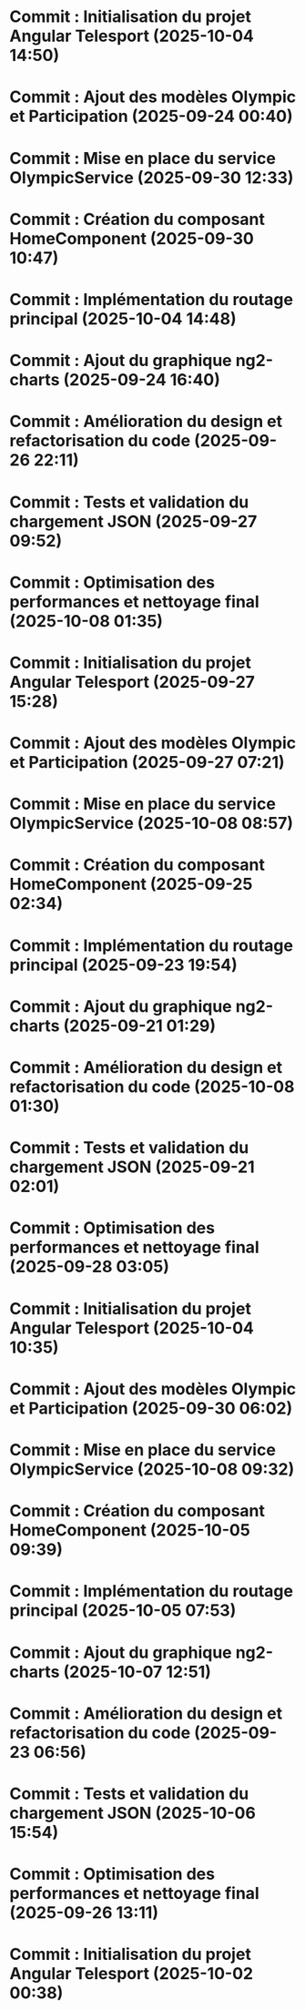 
# Commit : Initialisation du projet Angular Telesport (2025-10-04 14:50) 

# Commit : Ajout des modèles Olympic et Participation (2025-09-24 00:40) 

# Commit : Mise en place du service OlympicService (2025-09-30 12:33) 

# Commit : Création du composant HomeComponent (2025-09-30 10:47) 

# Commit : Implémentation du routage principal (2025-10-04 14:48) 

# Commit : Ajout du graphique ng2-charts (2025-09-24 16:40) 

# Commit : Amélioration du design et refactorisation du code (2025-09-26 22:11) 

# Commit : Tests et validation du chargement JSON (2025-09-27 09:52) 

# Commit : Optimisation des performances et nettoyage final (2025-10-08 01:35) 

# Commit : Initialisation du projet Angular Telesport (2025-09-27 15:28) 

# Commit : Ajout des modèles Olympic et Participation (2025-09-27 07:21) 

# Commit : Mise en place du service OlympicService (2025-10-08 08:57) 

# Commit : Création du composant HomeComponent (2025-09-25 02:34) 

# Commit : Implémentation du routage principal (2025-09-23 19:54) 

# Commit : Ajout du graphique ng2-charts (2025-09-21 01:29) 

# Commit : Amélioration du design et refactorisation du code (2025-10-08 01:30) 

# Commit : Tests et validation du chargement JSON (2025-09-21 02:01) 

# Commit : Optimisation des performances et nettoyage final (2025-09-28 03:05) 

# Commit : Initialisation du projet Angular Telesport (2025-10-04 10:35) 

# Commit : Ajout des modèles Olympic et Participation (2025-09-30 06:02) 

# Commit : Mise en place du service OlympicService (2025-10-08 09:32) 

# Commit : Création du composant HomeComponent (2025-10-05 09:39) 

# Commit : Implémentation du routage principal (2025-10-05 07:53) 

# Commit : Ajout du graphique ng2-charts (2025-10-07 12:51) 

# Commit : Amélioration du design et refactorisation du code (2025-09-23 06:56) 

# Commit : Tests et validation du chargement JSON (2025-10-06 15:54) 

# Commit : Optimisation des performances et nettoyage final (2025-09-26 13:11) 

# Commit : Initialisation du projet Angular Telesport (2025-10-02 00:38) 

